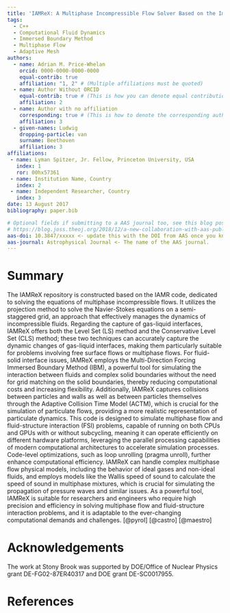 ```yaml
---
title: 'IAMReX: A Multiphase Incompressible Flow Solver Based on the Immersed Boundary Method'
tags:
  - C++
  - Computational Fluid Dynamics
  - Immersed Boundary Method
  - Multiphase Flow
  - Adaptive Mesh
authors:
  - name: Adrian M. Price-Whelan
    orcid: 0000-0000-0000-0000
    equal-contrib: true
    affiliation: "1, 2" # (Multiple affiliations must be quoted)
  - name: Author Without ORCID
    equal-contrib: true # (This is how you can denote equal contributions between multiple authors)
    affiliation: 2
  - name: Author with no affiliation
    corresponding: true # (This is how to denote the corresponding author)
    affiliation: 3
  - given-names: Ludwig
    dropping-particle: van
    surname: Beethoven
    affiliation: 3
affiliations:
 - name: Lyman Spitzer, Jr. Fellow, Princeton University, USA
   index: 1
   ror: 00hx57361
 - name: Institution Name, Country
   index: 2
 - name: Independent Researcher, Country
   index: 3
date: 13 August 2017
bibliography: paper.bib

# Optional fields if submitting to a AAS journal too, see this blog post:
# https://blog.joss.theoj.org/2018/12/a-new-collaboration-with-aas-publishing
aas-doi: 10.3847/xxxxx <- update this with the DOI from AAS once you know it.
aas-journal: Astrophysical Journal <- The name of the AAS journal.
---
```


# Summary

The IAMReX repository is constructed based on the IAMR code, dedicated to solving the equations of multiphase incompressible flows. It utilizes the projection method to solve the Navier-Stokes equations on a semi-staggered grid, an approach that effectively manages the dynamics of incompressible fluids. Regarding the capture of gas-liquid interfaces, IAMReX offers both the Level Set (LS) method and the Conservative Level Set (CLS) method; these two techniques can accurately capture the dynamic changes of gas-liquid interfaces, making them particularly suitable for problems involving free surface flows or multiphase flows. For fluid-solid interface issues, IAMReX employs the Multi-Direction Forcing Immersed Boundary Method (IBM), a powerful tool for simulating the interaction between fluids and complex solid boundaries without the need for grid matching on the solid boundaries, thereby reducing computational costs and increasing flexibility. Additionally, IAMReX captures collisions between particles and walls as well as between particles themselves through the Adaptive Collision Time Model (ACTM), which is crucial for the simulation of particulate flows, providing a more realistic representation of particulate dynamics. This code is designed to simulate multiphase flow and fluid-structure interaction (FSI) problems, capable of running on both CPUs and GPUs with or without subcycling, meaning it can operate efficiently on different hardware platforms, leveraging the parallel processing capabilities of modern computational architectures to accelerate simulation processes. Code-level optimizations, such as loop unrolling (pragma unroll), further enhance computational efficiency. IAMReX can handle complex multiphase flow physical models, including the behavior of ideal gases and non-ideal fluids, and employs models like the Wallis speed of sound to calculate the speed of sound in multiphase mixtures, which is crucial for simulating the propagation of pressure waves and similar issues. As a powerful tool, IAMReX is suitable for researchers and engineers who require high precision and efficiency in solving multiphase flow and fluid-structure interaction problems, and it is adaptable to the ever-changing computational demands and challenges.
[@pyroI] [@castro] [@maestro]

# Acknowledgements

The work at Stony Brook was supported by DOE/Office of Nuclear Physics
grant DE-FG02-87ER40317 and DOE grant DE-SC0017955.

# References

